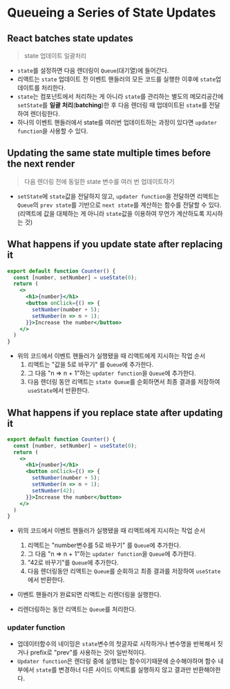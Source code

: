 # Queueing a Series of State Updates


## React batches state updates
> state 업데이트 일괄처리

- `state`를 설정하면 다음 렌더링이 `Queue`(대기열)에 들어간다.
- 리액트는 `state` 업데이트 전 이벤트 핸들러의 모든 코드를 실행한 이후에 `state`업데이트를 처리한다.
- `state`는 컴포넌트에서 처리하는 게 아니라 `state`를 관리하는 별도의 메모리공간에 `setState`를 **일괄 처리**(**batching**)한 후 다음 렌더링 때 업데이트된 `state`를 전달하여 렌더링한다.
- 하나의 이벤트 핸들러에서 state를 여러번 업데이트하는 과정이 있다면 `updater function`을 사용할 수 있다.


## Updating the same state multiple times before the next render
> 다음 렌더링 전에 동일한 state 변수를 여러 번 업데이트하기

- `setState`에 `state`값을 전달하지 않고, `updater function`을 전달하면 리액트는 `Queue`의 `prev state`를 기반으로 `next state`를 계산하는 함수를 전달할 수 있다. (리액트에 값을 대체하는 게 아니라 `state`값을 이용하여 무언가 계산하도록 지시하는 것)


## What happens if you update state after replacing it

```jsx
export default function Counter() {
  const [number, setNumber] = useState(0);
  return (
    <>
      <h1>{number}</h1>
      <button onClick={() => {
        setNumber(number + 5);
        setNumber(n => n + 1);
      }}>Increase the number</button>
    </>
  )
}
```
- 위의 코드에서 이벤트 핸들러가 실행됐을 때 리액트에게 지시하는 작업 순서
  1. 리액트는 "값을 5로 바꾸기" 를 `Queue`에 추가한다.
  2. 그 다음 "n => n + 1"하는 `updater function`을 `Queue`에 추가한다.
  3. 다음 렌더링 동안 리액트는 `state Queue`를 순회하면서 최종 결과를 저장하여 `useState`에서 반환한다.


## What happens if you replace state after updating it

```jsx
export default function Counter() {
  const [number, setNumber] = useState(0);
  return (
    <>
      <h1>{number}</h1>
      <button onClick={() => {
        setNumber(number + 5);
        setNumber(n => n + 1);
        setNumber(42);
      }}>Increase the number</button>
    </>
  )
}
```
- 위의 코드에서 이벤트 핸들러가 실행됐을 때 리액트에게 지시하는 작업 순서
  1. 리액트는 "number변수를 5로 바꾸기" 를 `Queue`에 추가한다.
  2. 그 다음 "n => n + 1"하는 `updater function`을 `Queue`에 추가한다.
  3. "42로 바꾸기"를 `Queue`에 추가한다.
  4. 다음 렌더링동안 리액트는 `Queue`를 순회하고 최종 결과를 저장하여 `useState`에서 반환한다.


- 이벤트 핸들러가 완료되면 리액트는 리렌더링을 실행한다.
- 리렌더링하는 동안 리액트는 `Queue`를 처리한다.

### updater function

- 업데이터함수의 네이밍은 `state`변수의 첫글자로 시작하거나 변수명을 반복해서 짓거나 prefix로 "prev"를 사용하는 것이 일반적이다.
- `Updater function`은 렌더링 중에 실행되는 함수이기때문에 순수해야하며 함수 내부에서 `state`를 변경하너 다른 사이드 이벡트를 실행하지 않고 결과만 반환해야한다.
